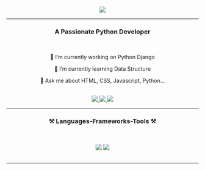 <h3 align="center">
   <img src="https://readme-typing-svg.herokuapp.com/?font=Righteous&size=35&center=true&vCenter=true&width=500&height=70&duration=4000&lines=Hi+There!+👋;+I'm+Mohamed+Safuvan;" />
</h3>
<hr/>
<h3 align="center">A Passionate Python Developer</h3>
<br/>
<div align="center">
    
   🔭 I’m currently working on Python Django
    
   🌱 I’m currently learning Data Structure
   
   💬 Ask me about HTML, CSS, Javascript, Python...
   
</div>
<br>
<div align="center"> 
   <a href="mailto:contactmesafwan@gmail.com">
   <img src="https://img.shields.io/badge/Gmail-333333?style=for-the-badge&logo=gmail&logoColor=red" />
   </a>
   <a href="#" target="_blank">
   <img src="https://img.shields.io/badge/LinkedIn-0077B5?style=for-the-badge&logo=linkedin&logoColor=white" target="_blank" />
   </a>
   <a href="https://safu-van.github.io/personal-site/" target="_blank">
   <img src="https://img.shields.io/badge/Portfolio-FF5722?style=for-the-badge&logo=todoist&logoColor=white" target="_blank" />
   </a>
</div>
<hr/>
<h3 align="center" style="border:0;">⚒️ Languages-Frameworks-Tools ⚒️</h3>
<br/> <br/>
<div align="center">
   <img src="https://skillicons.dev/icons?i=html,css,bootstrap,vscode,github,git,figma,aws,docker" />
   <img src="https://skillicons.dev/icons?i=python,javascript,c,postgresql,django,nginx" />
   <br>
</div>
<br/>
<hr/>

